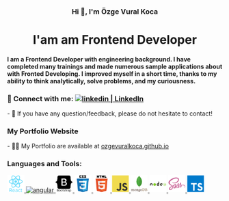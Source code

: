 <h3 align="center">Hi 👋, I'm Özge Vural Koca</h1>
<h1 align="center"> I'am am Frontend Developer</h1>
<h4 align="left">I am a Frontend Developer with engineering background. I have completed many trainings and made numerous sample applications about with Fronted Developing. I improved myself in a short time, thanks to my ability to think analytically, solve problems, and my curiousness.</h4>

<h3 align="left">🤝 Connect with me: <a href="https://www.linkedin.com/in/%C3%B6zge-vural-koca/" target="_blank" rel="noreferrer"> <img alt="linkedin | LinkedIn" width="18px" src="https://raw.githubusercontent.com/peterthehan/peterthehan/master/assets/linkedin.svg" /> </a></h3>
- 💬 If you have any question/feedback, please do not hesitate to contact!
</br>
<h3 align="left">My Portfolio Website</h3>
<p align="left">- 👨‍💻 My Portfolio are available at <a href="https://ozgevuralkoca.github.io" target="_blank" rel="noreferrer">ozgevuralkoca.github.io</a></p>

<h3 align="left">Languages and Tools:</h3>
<p align="left"> <a href="https://reactjs.org/" target="_blank" rel="noreferrer"> <img src="https://raw.githubusercontent.com/devicons/devicon/master/icons/react/react-original-wordmark.svg" alt="react" width="40" height="40"/> </a> <a href="https://angular.io" target="_blank" rel="noreferrer"> <img src="https://angular.io/assets/images/logos/angular/angular.svg" alt="angular" width="40" height="40"/> </a> <a href="https://getbootstrap.com" target="_blank" rel="noreferrer"> <img src="https://raw.githubusercontent.com/devicons/devicon/master/icons/bootstrap/bootstrap-plain-wordmark.svg" alt="bootstrap" width="40" height="40"/> </a> <a href="https://www.w3schools.com/css/" target="_blank" rel="noreferrer"> <img src="https://raw.githubusercontent.com/devicons/devicon/master/icons/css3/css3-original-wordmark.svg" alt="css3" width="40" height="40"/> </a> <a href="https://www.w3.org/html/" target="_blank" rel="noreferrer"> <img src="https://raw.githubusercontent.com/devicons/devicon/master/icons/html5/html5-original-wordmark.svg" alt="html5" width="40" height="40"/> </a> <a href="https://developer.mozilla.org/en-US/docs/Web/JavaScript" target="_blank" rel="noreferrer"> <img src="https://raw.githubusercontent.com/devicons/devicon/master/icons/javascript/javascript-original.svg" alt="javascript" width="40" height="40"/> </a> <a href="https://www.mongodb.com/" target="_blank" rel="noreferrer"> <img src="https://raw.githubusercontent.com/devicons/devicon/master/icons/mongodb/mongodb-original-wordmark.svg" alt="mongodb" width="40" height="40"/> </a> <a href="https://nodejs.org" target="_blank" rel="noreferrer"> <img src="https://raw.githubusercontent.com/devicons/devicon/master/icons/nodejs/nodejs-original-wordmark.svg" alt="nodejs" width="40" height="40"/> </a> <a href="https://sass-lang.com" target="_blank" rel="noreferrer"> <img src="https://raw.githubusercontent.com/devicons/devicon/master/icons/sass/sass-original.svg" alt="sass" width="40" height="40"/> </a> <a href="https://www.typescriptlang.org/" target="_blank" rel="noreferrer"> <img src="https://raw.githubusercontent.com/devicons/devicon/master/icons/typescript/typescript-original.svg" alt="typescript" width="40" height="40"/> </a> </p>
